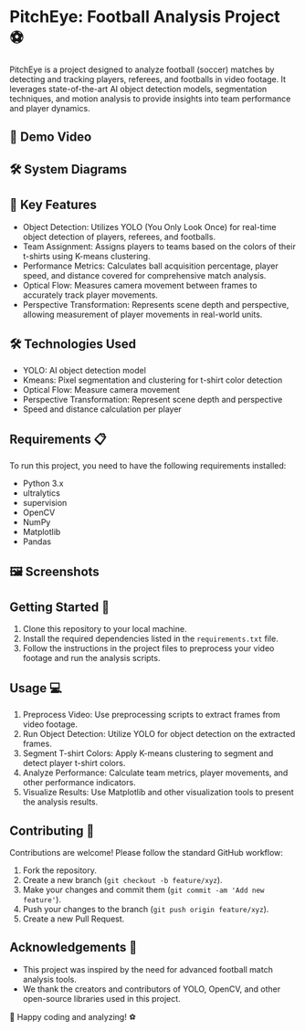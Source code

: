# PitchEye: Football Analysis Project ⚽

PitchEye is a project designed to analyze football (soccer) matches by detecting and tracking players, referees, and footballs in video footage. It leverages state-of-the-art AI object detection models, segmentation techniques, and motion analysis to provide insights into team performance and player dynamics.

## 🎥 Demo Video



## 🛠️ System Diagrams

## 🌟 Key Features

- Object Detection: Utilizes YOLO (You Only Look Once) for real-time object detection of players, referees, and footballs.
- Team Assignment: Assigns players to teams based on the colors of their t-shirts using K-means clustering.
- Performance Metrics: Calculates ball acquisition percentage, player speed, and distance covered for comprehensive match analysis.
- Optical Flow: Measures camera movement between frames to accurately track player movements.
- Perspective Transformation: Represents scene depth and perspective, allowing measurement of player movements in real-world units.

## 🛠 Technologies Used

- YOLO: AI object detection model
- Kmeans: Pixel segmentation and clustering for t-shirt color detection
- Optical Flow: Measure camera movement
- Perspective Transformation: Represent scene depth and perspective
- Speed and distance calculation per player

## Requirements 📋
To run this project, you need to have the following requirements installed:
- Python 3.x
- ultralytics
- supervision
- OpenCV
- NumPy
- Matplotlib
- Pandas

## 🖼️ Screenshots

## Getting Started 🚀
1. Clone this repository to your local machine.
2. Install the required dependencies listed in the `requirements.txt` file.
3. Follow the instructions in the project files to preprocess your video footage and run the analysis scripts.

## Usage 💻
1. Preprocess Video: Use preprocessing scripts to extract frames from video footage.
2. Run Object Detection: Utilize YOLO for object detection on the extracted frames.
3. Segment T-shirt Colors: Apply K-means clustering to segment and detect player t-shirt colors.
4. Analyze Performance: Calculate team metrics, player movements, and other performance indicators.
5. Visualize Results: Use Matplotlib and other visualization tools to present the analysis results.

## Contributing 🤝
Contributions are welcome! Please follow the standard GitHub workflow:
1. Fork the repository.
2. Create a new branch (`git checkout -b feature/xyz`).
3. Make your changes and commit them (`git commit -am 'Add new feature'`).
4. Push your changes to the branch (`git push origin feature/xyz`).
5. Create a new Pull Request.

## Acknowledgements 🙏
- This project was inspired by the need for advanced football match analysis tools.
- We thank the creators and contributors of YOLO, OpenCV, and other open-source libraries used in this project.
  
🚀 Happy coding and analyzing! ⚽
